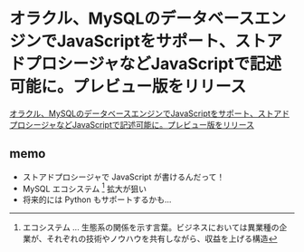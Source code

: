 # オラクル、MySQLのデータベースエンジンでJavaScriptをサポート、ストアドプロシージャなどJavaScriptで記述可能に。プレビュー版をリリース

[オラクル、MySQLのデータベースエンジンでJavaScriptをサポート、ストアドプロシージャなどJavaScriptで記述可能に。プレビュー版をリリース](https://www.publickey1.jp/blog/24/mysqljavascriptjavascript.html)

## memo

- ストアドプロシージャで JavaScript が書けるんだって！
- MySQL エコシステム [^1]  拡大が狙い
- 将来的には Python もサポートするかも...

[^1]: エコシステム ... 生態系の関係を示す言葉。ビジネスにおいては異業種の企業が、それぞれの技術やノウハウを共有しながら、収益を上げる構造